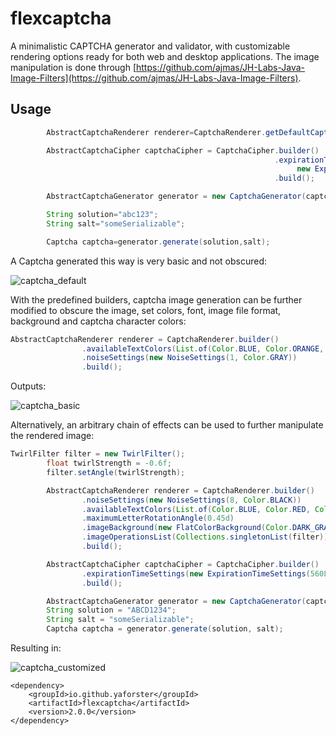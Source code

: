 # flexcaptcha

A minimalistic CAPTCHA generator and validator, with customizable rendering options ready for both
web and desktop
applications. The image manipulation is done
through [https://github.com/ajmas/JH-Labs-Java-Image-Filters](https://github.com/ajmas/JH-Labs-Java-Image-Filters).

## Usage

```java
        AbstractCaptchaRenderer renderer=CaptchaRenderer.getDefaultCaptchaRenderer();

        AbstractCaptchaCipher captchaCipher = CaptchaCipher.builder()
                                                           .expirationTimeSettings(
                                                                new ExpirationTimeSettings( 560L, ()->System.currentTimeMillis()))
                                                           .build();

        AbstractCaptchaGenerator generator = new CaptchaGenerator(captchaCipher,renderer);

        String solution="abc123";
        String salt="someSerializable";

        Captcha captcha=generator.generate(solution,salt);
```
A Captcha generated this way is very basic and not obscured:

![captcha_default](https://github.com/user-attachments/assets/4f900f55-7a40-477a-8b7d-ec73f10ac343)

With the predefined builders, captcha image generation can be further modified to obscure the image, set colors, font, image file format, background and captcha character colors:
```java
AbstractCaptchaRenderer renderer = CaptchaRenderer.builder()
                .availableTextColors(List.of(Color.BLUE, Color.ORANGE, Color.BLACK))
                .noiseSettings(new NoiseSettings(1, Color.GRAY))
                .build();
```
Outputs:

![captcha_basic](https://github.com/user-attachments/assets/0a843e0d-1bb6-40e6-86ef-28f39c2930ce)


Alternatively, an arbitrary chain of effects can be used to further manipulate the rendered image:

```java
TwirlFilter filter = new TwirlFilter();
        float twirlStrength = -0.6f;
        filter.setAngle(twirlStrength);

        AbstractCaptchaRenderer renderer = CaptchaRenderer.builder()
                .noiseSettings(new NoiseSettings(8, Color.BLACK))
                .availableTextColors(List.of(Color.BLUE, Color.RED, Color.ORANGE, Color.MAGENTA, Color.CYAN))
                .maximumLetterRotationAngle(0.45d)
                .imageBackground(new FlatColorBackground(Color.DARK_GRAY))
                .imageOperationsList(Collections.singletonList(filter))
                .build();

        AbstractCaptchaCipher captchaCipher = CaptchaCipher.builder()
                .expirationTimeSettings(new ExpirationTimeSettings(560L, System::currentTimeMillis))
                .build();

        AbstractCaptchaGenerator generator = new CaptchaGenerator(captchaCipher, renderer);
        String solution = "ABCD1234";
        String salt = "someSerializable";
        Captcha captcha = generator.generate(solution, salt);
```
Resulting in:

![captcha_customized](https://github.com/user-attachments/assets/cc66d21f-c310-4afc-97f3-87daf19b940e)


```
<dependency>
    <groupId>io.github.yaforster</groupId>
    <artifactId>flexcaptcha</artifactId>
    <version>2.0.0</version>
</dependency>
```
